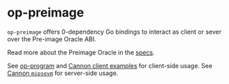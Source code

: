 # op-preimage

`op-preimage` offers 0-dependency Go bindings to interact as client or sever over the Pre-image Oracle ABI.

Read more about the Preimage Oracle in the [specs](../specs/fault-proof.md).

See [op-program](../op-program) and [Cannon client examples](../cannon/example) for client-side usage.
See [Cannon `mipsevm`](../cannon/mipsevm) for server-side usage.
